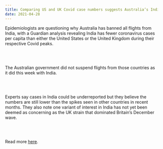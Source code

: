 ```yaml
---
title: Comparing US and UK Covid case numbers suggests Australia’s India flight ban based on ‘fear factor’
date: 2021-04-28
---
```


<p>Epidemiologists are questioning why Australia has banned all flights from India, with a Guardian analysis revealing India has fewer coronavirus cases per capita than either the United States or the United Kingdom during their respective Covid peaks.</p><br><br>

<p>The Australian government did not suspend flights from those countries as it did this week with India.</p><br><br>

<p>Experts say cases in India could be underreported but they believe the numbers are still lower than the spikes seen in other countries in recent months. They also note one variant of interest in India has not yet been deemed as concerning as the UK strain that dominated Britain’s December wave.</p><br><br>

<p>Read more <a href="https://www.theguardian.com/world/2021/apr/29/comparing-us-and-uk-case-numbers-suggests-australias-india-flight-ban-based-on-fear-factor">here</a>.</p>
